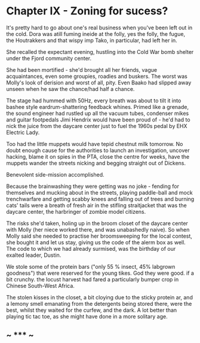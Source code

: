 # Chapter IX - Zoning for sucess?

It's pretty hard to go about one's real business when you've been left out in the cold. Dora was atill fuming ineide at the folly, yes the folly, the fugue, the Houtrakkers and that wispy imp Tako, in particular, had left her in.

She recalled the expectant evening, hustling into the Cold War bomb shelter under the Fjord community center.

She had been mortified - she'd brought all her friends, vague acquaintances, even some groupies, roadies and buskers. The worst was Molly's look of derision and worst of all, pity. Even Baako had slipped away unseen when he saw the chance/had half a chance.

The stage had hummed with 50Hz, every breath was about to tilt it into bashee style eardrum-shattering feedback whines. Primed like a grenade, the sound engineer had rustled up all the vacuum tubes, condenser mikes and guitar footpedals Jimi Hendrix would have been proud of - he'd had to nick the juice from the daycare center just to fuel the 1960s pedal by EHX Electric Lady.

Too had the little muppets would have tepid chestnut milk tomorrow. No doubt enough cause for the authorities to launch an investigation, uncover hacking, blame it on spies in the PTA, close the centre for weeks, have the muppets wander the streets nicking and begging straight out of Dickens.

Benevolent side-mission accomplished.

Because the brainwashing they were getting was no joke - fending for themselves and mucking about in the streets, playing paddle-ball and mock trenchwarfare and getting scabby knees and falling out of trees and burning cats' tails were a breath of fresh air in the stifling straitjacket that was the daycare center, the harbringer of zombie model citizens.

The risks she'd taken, holing up in the broom closet of the daycare center with Molly (her niece worked there, and was unabashedly naive). So when Molly said she needed to practise her broomsweeping for the local contest, she bought it and let us stay, giving us the code of the alerm box as well. The code to which we had already surmised, was the birthday of our exalted leader, Dustin.

We stole some of the protein bars ("only 55 % insect, 45% labgrown goodness") that were reserved for the young tikes. God they were good. if a bit crunchy. the locust harvest had fared a particularly bumper crop in Chinese South-West Africa.

The stolen kisses in the closet, a bit cloying due to the sticky protein ar, and a lemony smell emanating from the detergents being stored there, were the best, whilst they waited for the curfew, and the dark. A lot better than playing tic tac toe, as she might have done in a more solitary age. 

##                      ~ *** ~
